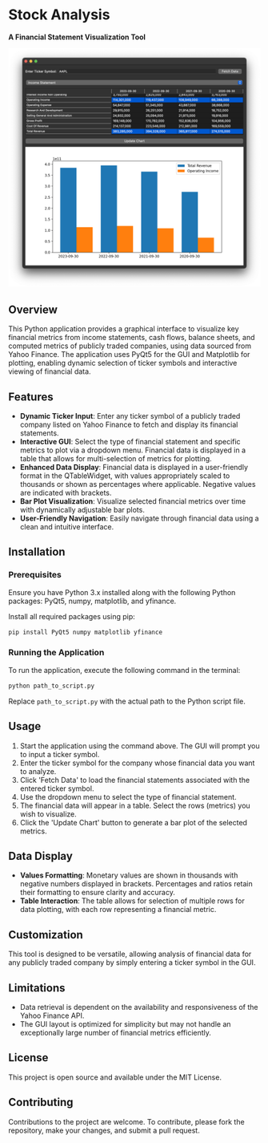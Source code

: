 # Stock Analysis
**A Financial Statement Visualization Tool**

![](example.png)

## Overview
This Python application provides a graphical interface to visualize key financial metrics from income statements, cash flows, balance sheets, and computed metrics of publicly traded companies, using data sourced from Yahoo Finance. The application uses PyQt5 for the GUI and Matplotlib for plotting, enabling dynamic selection of ticker symbols and interactive viewing of financial data.

## Features
- **Dynamic Ticker Input**: Enter any ticker symbol of a publicly traded company listed on Yahoo Finance to fetch and display its financial statements.
- **Interactive GUI**: Select the type of financial statement and specific metrics to plot via a dropdown menu. Financial data is displayed in a table that allows for multi-selection of metrics for plotting.
- **Enhanced Data Display**: Financial data is displayed in a user-friendly format in the QTableWidget, with values appropriately scaled to thousands or shown as percentages where applicable. Negative values are indicated with brackets.
- **Bar Plot Visualization**: Visualize selected financial metrics over time with dynamically adjustable bar plots.
- **User-Friendly Navigation**: Easily navigate through financial data using a clean and intuitive interface.

## Installation

### Prerequisites
Ensure you have Python 3.x installed along with the following Python packages: PyQt5, numpy, matplotlib, and yfinance.

Install all required packages using pip:

```bash
pip install PyQt5 numpy matplotlib yfinance
```

### Running the Application
To run the application, execute the following command in the terminal:

```bash
python path_to_script.py
```

Replace `path_to_script.py` with the actual path to the Python script file.

## Usage
1. Start the application using the command above. The GUI will prompt you to input a ticker symbol.
2. Enter the ticker symbol for the company whose financial data you want to analyze.
3. Click 'Fetch Data' to load the financial statements associated with the entered ticker symbol.
4. Use the dropdown menu to select the type of financial statement.
5. The financial data will appear in a table. Select the rows (metrics) you wish to visualize.
6. Click the 'Update Chart' button to generate a bar plot of the selected metrics.

## Data Display
- **Values Formatting**: Monetary values are shown in thousands with negative numbers displayed in brackets. Percentages and ratios retain their formatting to ensure clarity and accuracy.
- **Table Interaction**: The table allows for selection of multiple rows for data plotting, with each row representing a financial metric.

## Customization
This tool is designed to be versatile, allowing analysis of financial data for any publicly traded company by simply entering a ticker symbol in the GUI.

## Limitations
- Data retrieval is dependent on the availability and responsiveness of the Yahoo Finance API.
- The GUI layout is optimized for simplicity but may not handle an exceptionally large number of financial metrics efficiently.

## License
This project is open source and available under the MIT License.

## Contributing
Contributions to the project are welcome. To contribute, please fork the repository, make your changes, and submit a pull request.
